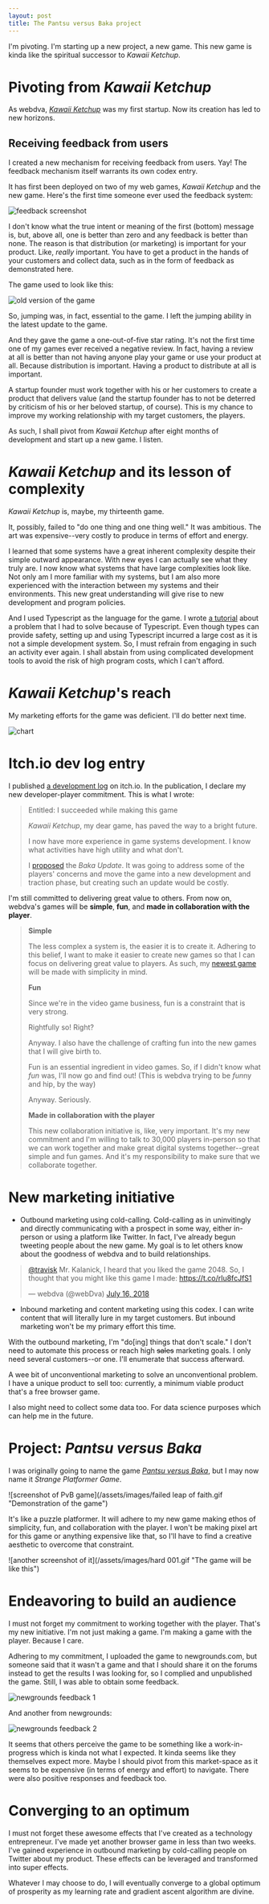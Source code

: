 ```yaml
---
layout: post
title: The Pantsu versus Baka project
---
```


I'm pivoting. I'm starting up a new project, a new game. This new game is kinda like the spiritual successor to *Kawaii Ketchup*.

# Pivoting from *Kawaii Ketchup*

As webdva, [*Kawaii Ketchup*](https://webdva.itch.io/kawaii-ketchup) was my first startup. Now its creation has led to new horizons.

## Receiving feedback from users

I created a new mechanism for receiving feedback from users. Yay! The feedback mechanism itself warrants its own codex entry.

It has first been deployed on two of my web games, *Kawaii Ketchup* and the new game. Here's the first time someone ever used the feedback system:

![feedback screenshot](/assets/images/feedback_form_first.png "The first time someone ever used the feedback form.")

I don't know what the true intent or meaning of the first (bottom) message is, but, above all, one is better than zero and any feedback is better than none. The reason is that distribution (or marketing) is important for your product. Like, *really* important. You have to get a product in the hands of your customers and collect data, such as in the form of feedback as demonstrated here.

The game used to look like this:

![old version of the game](/assets/images/old_kk_of_yore.gif "The game when it was first being made.")

So, jumping was, in fact, essential to the game. I left the jumping ability in the latest update to the game.

And they gave the game a one-out-of-five star rating. It's not the first time one of my games ever received a negative review. In fact, having a review at all is better than not having anyone play your game or use your product at all. Because distribution is important. Having a product to distribute at all is important.

A startup founder must work together with his or her customers to create a product that delivers value (and the startup founder has to not be deterred by criticism of his or her beloved startup, of course). This is my chance to improve my working relationship with my target customers, the players.

As such, I shall pivot from *Kawaii Ketchup* after eight months of development and start up a new game. I listen.

# *Kawaii Ketchup* and its lesson of complexity

*Kawaii Ketchup* is, maybe, my thirteenth game.

It, possibly, failed to "do one thing and one thing well." It was ambitious. The art was expensive--very costly to produce in terms of effort and energy.

I learned that some systems have a great inherent complexity despite their simple outward appearance. With new eyes I can actually see what they truly are. I now know what systems that have large complexities look like. Not only am I more familiar with my systems, but I am also more experienced with the interaction between my systems and their environments.  This new great understanding will give rise to new development and program policies.

And I used Typescript as the language for the game. I wrote [a tutorial](/debugging-typescript-with-visual-studio-code/) about a problem that I had to solve because of Typescript. Even though types can provide safety, setting up and using Typescript incurred a large cost as it is not a simple development system. So, I must refrain from engaging in such an activity ever again. I shall abstain from using complicated development tools to avoid the risk of high program costs, which I can't afford.

# *Kawaii Ketchup*'s reach

My marketing efforts for the game was deficient. I'll do better next time.

![chart](/assets/images/itchio_kk_data.png "From the game's upload date of Nov. 11, 2017 to July 13, 2018.")

# Itch.io dev log entry

I published [a development log](https://webdva.itch.io/kawaii-ketchup/devlog/40605/i-succeeded-while-making-this-game) on itch.io. In the publication, I declare my new developer-player commitment. This is what I wrote:

> Entitled: I succeeded while making this game
>
> *Kawaii Ketchup*, my dear game, has paved the way to a bright future.
>
> I now have more experience in game systems development. I know what activities have high utility and what don't.
>
> I [proposed](https://webdva.github.io/sharing-my-heart-with-you/) the *Baka Update*. It was going to address some of the players' concerns and move the game into a new development and traction phase, but creating such an update would be costly.
>
I'm still committed to delivering great value to others. From now on, webdva's games will be **simple**, **fun**, and **made in collaboration with the player**.
>
> **Simple**
>
>The less complex a system is, the easier it is to create it. Adhering to this belief, I want to make it easier to create new games so that I can focus on delivering great value to players. As such, my [newest game](https://webdva.itch.io/pantsu-versus-baka) will be made with simplicity in mind.
>
>**Fun**
>
> Since we're in the video game business, fun is a constraint that is very strong.
>
> Rightfully so! Right?
>
> Anyway. I also have the challenge of crafting fun into the new games that I will give birth to.
>
> Fun is an essential ingredient in video games. So, if I didn't know what *fun* was, I'll now go and find out! (This is webdva trying to be *fun*ny and hip, by the way)
>
> Anyway. Seriously.
>
> **Made in collaboration with the player**
>
>This new collaboration initiative is, like, very important. It's my new commitment and I'm willing to talk to 30,000 players in-person so that we can work together and make great digital systems together--great simple and fun games. And it's my responsibility to make sure that we collaborate together.

# New marketing initiative

* Outbound marketing using cold-calling. Cold-calling as in uninvitingly and directly communicating with a prospect in some way, either in-person or using a platform like Twitter. In fact, I've already begun tweeting people about the new game. My goal is to let others know about the goodness of webdva and to build relationships.

<blockquote class="twitter-tweet" data-lang="en"><p lang="en" dir="ltr"><a href="https://twitter.com/travisk?ref_src=twsrc%5Etfw">@travisk</a> Mr. Kalanick, I heard that you liked the game 2048. So, I thought that you might like this game I made: <a href="https://t.co/rIu8fcJfS1">https://t.co/rIu8fcJfS1</a></p>&mdash; webdva (@webDva) <a href="https://twitter.com/webDva/status/1018839742643867653?ref_src=twsrc%5Etfw">July 16, 2018</a></blockquote>
<script async src="https://platform.twitter.com/widgets.js" charset="utf-8"></script>

* Inbound marketing and content marketing using this codex. I can write content that will literally lure in my target customers. But inbound marketing won't be my primary effort this time.

With the outbound marketing, I'm "do[ing] things that don't scale." I don't need to automate this process or reach high ~~sales~~ marketing goals. I only need several customers--or one. I'll enumerate that success afterward.

A wee bit of unconventional marketing to solve an unconventional problem. I have a unique product to sell too: currently, a minimum viable product that's a free browser game.

I also might need to collect some data too. For data science purposes which can help me in the future.

# Project: *Pantsu versus Baka*

I was originally going to name the game [*Pantsu versus Baka*](https://webdva.itch.io/pantsu-versus-baka), but I may now name it *Strange Platformer Game*.

![screenshot of PvB game](/assets/images/failed leap of faith.gif "Demonstration of the game")

It's like a puzzle platformer. It will adhere to my new game making ethos of simplicity, fun, and collaboration with the player. I won't be making pixel art for this game or anything expensive like that, so I'll have to find a creative aesthetic to overcome that constraint.

![another screenshot of it](/assets/images/hard 001.gif "The game will be like this")

# Endeavoring to build an audience

I must not forget my commitment to working together with the player. That's my new initiative. I'm not just making a game. I'm making a game with the player. Because I care.

Adhering to my commitment, I uploaded the game to newgrounds.com, but someone said that it wasn't a game and that I should share it on the forums instead to get the results I was looking for, so I complied and unpublished the game. Still, I was able to obtain some feedback.

![newgrounds feedback 1](/assets/images/newgrounds_feedback_1.png "Feedback from newgrounds")

And another from newgrounds:

![newgrounds feedback 2](/assets/images/newgrounds_feedback_2.png "Another feedback from newgrounds")

It seems that others perceive the game to be something like a work-in-progress which is kinda not what I expected. It kinda seems like they themselves expect more. Maybe I should pivot from this market-space as it seems to be expensive (in terms of energy and effort) to navigate. There were also positive responses and feedback too.

# Converging to an optimum

I must not forget these awesome effects that I've created as a technology entrepreneur. I've made yet another browser game in less than two weeks. I've gained experience in outbound marketing by cold-calling people on Twitter about my product. These effects can be leveraged and transformed into super effects.

Whatever I may choose to do, I will eventually converge to a global optimum of prosperity as my learning rate and gradient ascent algorithm are divine.